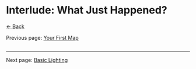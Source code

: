 # Interlude: What Just Happened?

[&larr; Back](.)

Previous page: [Your First Map](your-first-map.html)

## 

---

Next page: [Basic Lighting](basic-lighting.html)
